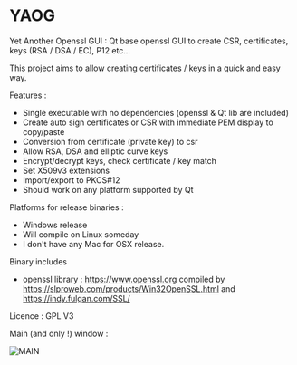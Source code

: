 # YAOG
Yet Another Openssl GUI : Qt base openssl GUI to create CSR, certificates, keys (RSA / DSA / EC), P12 etc...

This project aims to allow creating certificates / keys in a quick and easy way.

Features :
- Single executable with no dependencies (openssl & Qt lib are included)
- Create auto sign certificates or CSR with immediate PEM display to copy/paste
- Conversion from certificate (private key) to csr
- Allow RSA, DSA and elliptic curve keys
- Encrypt/decrypt keys, check certificate / key match
- Set X509v3 extensions
- Import/export to PKCS#12
- Should work on any platform supported by Qt

Platforms for release binaries : 
- Windows release
- Will compile on Linux someday
- I don't have any Mac for OSX release. 

Binary includes 
- openssl library : https://www.openssl.org compiled by https://slproweb.com/products/Win32OpenSSL.html and https://indy.fulgan.com/SSL/

Licence : GPL V3

Main (and only !) window : 

![MAIN](patrickpr.github.com/repository/img/main.jpg)

